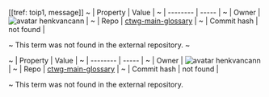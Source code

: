 [[tref: toip1, message]]
~ | Property | Value |
~ | -------- | ----- |
~ | Owner | ![avatar](undefined) henkvancann |
~ | Repo | [ctwg-main-glossary](https://github.com/henkvancann/ctwg-main-glossary) |
~ | Commit hash | not found |

~ This term was not found in the external repository.
~ <span style="display: none;">End of included external content. Add your optional custom content below.</span>

~ | Property | Value |
~ | -------- | ----- |
~ | Owner | ![avatar](undefined) henkvancann |
~ | Repo | [ctwg-main-glossary](https://github.com/henkvancann/ctwg-main-glossary) |
~ | Commit hash | not found |

~ This term was not found in the external repository.
